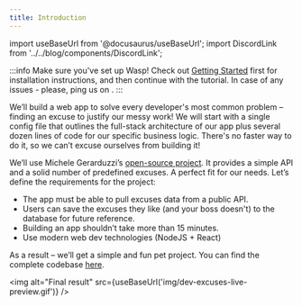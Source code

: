 ```yaml
---
title: Introduction
---
```


import useBaseUrl from '@docusaurus/useBaseUrl';
import DiscordLink from '../../blog/components/DiscordLink';

:::info
Make sure you've set up Wasp! Check out [Getting Started](/getting-started.md) first for installation instructions, and then continue with the tutorial. In case of any issues - please, ping us on <DiscordLink />. 
:::

We’ll build a web app to solve every developer's most common problem – finding an excuse to justify our messy work! We will start with a single config file that outlines the full-stack architecture of our app plus several dozen lines of code for our specific business logic. There's no faster way to do it, so we can’t excuse ourselves from building it!

We’ll use Michele Gerarduzzi’s [open-source project](https://github.com/michelegera/devexcuses-api). It provides a simple API and a solid number of predefined excuses. A perfect fit for our needs. Let’s define the requirements for the project: 

- The app must be able to pull excuses data from a public API. 
- Users can save the excuses they like (and your boss doesn't) to the database for future reference.
- Building an app shouldn’t take more than 15 minutes.
- Use modern web dev technologies (NodeJS + React)

As a result – we’ll get a simple and fun pet project. You can find the complete codebase [here](https://github.com/wasp-lang/wasp/tree/release/examples/tutorials/ItWaspsOnMyMachine). 

<img alt="Final result"
     src={useBaseUrl('img/dev-excuses-live-preview.gif')}
/>